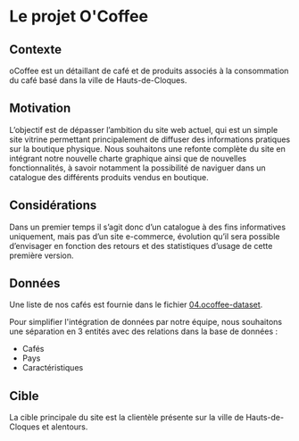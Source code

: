 # Le projet O'Coffee

## Contexte

oCoffee est un détaillant de café et de produits associés à la consommation du café basé dans la ville de Hauts-de-Cloques.


## Motivation

L’objectif est de dépasser l’ambition du site web actuel, qui est un simple site vitrine permettant principalement de diffuser des informations pratiques sur la boutique physique. Nous souhaitons une refonte complète du site en intégrant notre nouvelle charte graphique ainsi que de nouvelles fonctionnalités, à savoir notamment la possibilité de naviguer dans un catalogue des différents produits vendus en boutique.


## Considérations

Dans un premier temps il s’agit donc d’un catalogue à des fins informatives uniquement, mais pas d’un site e-commerce, évolution qu’il sera possible d’envisager en fonction des retours et des statistiques d’usage de cette première version.

## Données

Une liste de nos cafés est fournie dans le fichier [04.ocoffee-dataset](./04.ocoffee-dataset.md).

Pour simplifier l'intégration de données par notre équipe, nous souhaitons une séparation en 3 entités avec des relations dans la base de données :

- Cafés
- Pays
- Caractéristiques

## Cible

La cible principale du site est la clientèle présente sur la ville de Hauts-de-Cloques et alentours.
